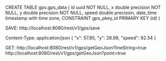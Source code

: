 CREATE TABLE gps.gps_data
(
    id uuid NOT NULL,
    x double precision NOT NULL,
    y double precision NOT NULL,
    speed double precision,
    date_time timestamp with time zone,
    CONSTRAINT gps_pkey_id PRIMARY KEY (id)
)

SAVE:
http://localhost:8080/rest/v1/gps/save

Content-Type: application/json
{
	"x": 57.85,
	"y": 28.98,
	"speed": 92.54
}

GET:
http://localhost:8080/rest/v1/gps/getGeoJson?lineString=true
http://localhost:8080/rest/v1/gps/getGeoJson?point=true